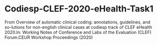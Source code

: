 # Codiesp-CLEF-2020-eHealth-Task1
From Overview of automatic clinical coding: annotations, guidelines, and so-lutions for non-english clinical cases at codiesp track of CLEF eHealth 2020.In: Working Notes of Conference and Labs of the Evaluation (CLEF) Forum.CEUR Workshop Proceedings (2020)
